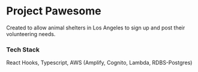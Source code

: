 # Project Pawesome

Created to allow animal shelters in Los Angeles to sign up and post their volunteering needs.

### Tech Stack

React Hooks, Typescript, AWS (Amplify, Cognito, Lambda, RDBS-Postgres)
